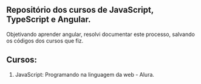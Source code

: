 ## Repositório dos cursos de JavaScript, TypeScript e Angular.

Objetivando aprender angular, resolvi documentar este processo, salvando os códigos dos cursos que fiz.

## Cursos: 
1. JavaScript: Programando na linguagem da web - Alura.